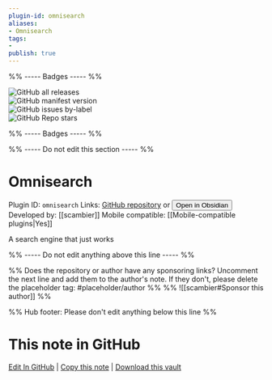 ```yaml
---
plugin-id: omnisearch
aliases:
- Omnisearch
tags: 
- 
publish: true
---
```


%% ----- Badges ----- %%

![GitHub all releases](https://img.shields.io/github/downloads/scambier/obsidian-omnisearch/total?color=573E7A&logo=github&style=for-the-badge)   
![GitHub manifest version](https://img.shields.io/github/manifest-json/v/scambier/obsidian-omnisearch?color=573E7A&logo=github&style=for-the-badge)   
![GitHub issues by-label](https://img.shields.io/github/issues/scambier/obsidian-omnisearch/help%20wanted?color=573E7A&logo=github&style=for-the-badge)   
![GitHub Repo stars](https://img.shields.io/github/stars/scambier/obsidian-omnisearch?color=573E7A&logo=github&style=for-the-badge)

%% ----- Badges ----- %%

%% ----- Do not edit this section ----- %%

# Omnisearch

Plugin ID: `omnisearch`
Links: [GitHub repository](https://github.com/scambier/obsidian-omnisearch) or [<button id=HH>Open in Obsidian</button>](obsidian://show-plugin?id=omnisearch)
Developed by: [[scambier]]
Mobile compatible: [[Mobile-compatible plugins|Yes]]

A search engine that just works

%% ----- Do not edit anything above this line ----- %% 

%% Does the repository or author have any sponsoring links? Uncomment the next line and add them to the author's note. If they don't, please delete the placeholder tag: #placeholder/author %%
%% ![[scambier#Sponsor this author]] %%

%% Hub footer: Please don't edit anything below this line %%

# This note in GitHub

<span class="git-footer">[Edit In GitHub](https://github.dev/obsidian-community/obsidian-hub/blob/main/02%20-%20Community%20Expansions/02.05%20All%20Community%20Expansions/Plugins/omnisearch.md "git-hub-edit-note") | [Copy this note](https://raw.githubusercontent.com/obsidian-community/obsidian-hub/main/02%20-%20Community%20Expansions/02.05%20All%20Community%20Expansions/Plugins/omnisearch.md "git-hub-copy-note") | [Download this vault](https://github.com/obsidian-community/obsidian-hub/archive/refs/heads/main.zip "git-hub-download-vault") </span>
